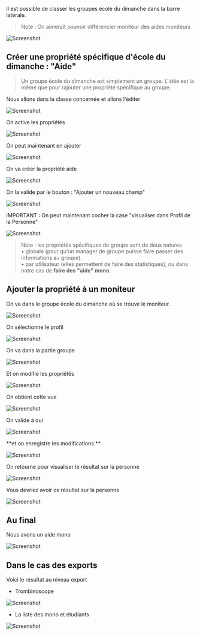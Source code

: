 Il est possible de classer les groupes école du dimanche dans la barre latérale.

> Note : On aimerait pouvoir différencier moniteur des aides moniteurs

![Screenshot](../../img/sundayschool/teacher-help1.png)


## Créer une propriété spécifique d'école du dimanche : "Aide"

> Un groupe école du dimanche est simplement un groupe.
> L'idée est la même que pour rajouter une propriété spécifique au groupe.

Nous allons dans la classe concernée et allons l'éditer

![Screenshot](../../img/sundayschool/teacher-help2.png)

On active les propriétés

![Screenshot](../../img/sundayschool/teacher-help3.png)

On peut maintenant en ajouter

![Screenshot](../../img/sundayschool/teacher-help4.png)

On va créer la propriété aide

![Screenshot](../../img/sundayschool/teacher-help5.png)

On la valide par le bouton : "Ajouter un nouveau champ"

![Screenshot](../../img/sundayschool/teacher-help6.png)

IMPORTANT : On peut maintenant cocher la case "visualiser dans Profil de la Personne"

![Screenshot](../../img/sundayschool/teacher-help7.png)

> Note : les propriétés spécifiques de groupe sont de deux natures<br> 
• globale (pour qu'un manager de groupe puisse faire passer des informations au groupe).<br>
• par utilisateur (elles permettent de faire des statistiques), 
ou dans notre cas de **faire des "aide" mono**.

## Ajouter la propriété à un moniteur

On va dans le groupe école du dimanche où se trouve le moniteur.

![Screenshot](../../img/sundayschool/teacher-help8.png)

On sélectionne le profil 

![Screenshot](../../img/sundayschool/teacher-help9.png)

On va dans la partie groupe

![Screenshot](../../img/sundayschool/teacher-help10.png)

Et on modifie les propriétés 

![Screenshot](../../img/sundayschool/teacher-help11.png)

On obtient cette vue

![Screenshot](../../img/sundayschool/teacher-help12.png)

On valide à oui 

![Screenshot](../../img/sundayschool/teacher-help13.png)

**et on enregistre les modifications **

![Screenshot](../../img/sundayschool/teacher-help13_1.png)

On retourne pour visualiser le résultat sur la personne

![Screenshot](../../img/sundayschool/teacher-help14.png)

Vous devriez avoir ce résultat sur la personne

![Screenshot](../../img/sundayschool/teacher-help15.png)

## Au final

Nous avons un aide mono

![Screenshot](../../img/sundayschool/teacher-help16.png)

## Dans le cas des exports

Voici le résultat au niveau export

- Trombinoscope

![Screenshot](../../img/sundayschool/teacher-help17.png)

- La liste des mono et étudiants

![Screenshot](../../img/sundayschool/teacher-help18.png)








